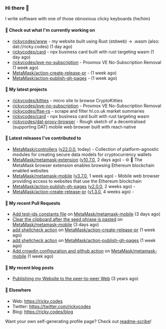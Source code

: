 ### Hi there 👋

I write software with one of those obnoxious clicky keyboards (he/him) 

#### 👀 Check out what I'm currently working on

- [rickycodes/www](https://github.com/rickycodes/www) - my website built using Rust (stdweb) → .wasm (also: dat://ricky.codes) (1 day ago)
- [rickycodes/card](https://github.com/rickycodes/card) - npx business card built with rust targeting wasm (1 day ago)
- [rickycodes/pve-no-subscription](https://github.com/rickycodes/pve-no-subscription) - Proxmox VE No-Subscription Removal (1 week ago)
- [MetaMask/action-create-release-pr](https://github.com/MetaMask/action-create-release-pr) -  (1 week ago)
- [MetaMask/action-publish-gh-pages](https://github.com/MetaMask/action-publish-gh-pages) -  (1 week ago)

#### 🌱 My latest projects

- [rickycodes/kitties](https://github.com/rickycodes/kitties) - micro site to browse CryptoKitties
- [rickycodes/pve-no-subscription](https://github.com/rickycodes/pve-no-subscription) - Proxmox VE No-Subscription Removal
- [rickycodes/ftse-rs](https://github.com/rickycodes/ftse-rs) - scrape and filter hl.co.uk market summaries
- [rickycodes/card](https://github.com/rickycodes/card) - npx business card built with rust targeting wasm
- [rickycodes/dat-proxy-browser](https://github.com/rickycodes/dat-proxy-browser) - Rough sketch of a decentralised (supporting DAT) mobile web browser built with react-native

#### 🔭 Latest releases I've contributed to

- [MetaMask/controllers](https://github.com/MetaMask/controllers) ([v22.0.0](https://github.com/MetaMask/controllers/releases/tag/v22.0.0), today) - Collection of platform-agnostic modules for creating secure data models for cryptocurrency wallets
- [MetaMask/metamask-extension](https://github.com/MetaMask/metamask-extension) ([v10.7.0](https://github.com/MetaMask/metamask-extension/releases/tag/v10.7.0), 2 days ago) - :globe_with_meridians: :electric_plug: The MetaMask browser extension enables browsing Ethereum blockchain enabled websites
- [MetaMask/metamask-mobile](https://github.com/MetaMask/metamask-mobile) ([v3.7.0](https://github.com/MetaMask/metamask-mobile/releases/tag/v3.7.0), 1 week ago) - Mobile web browser providing access to websites that use the Ethereum blockchain
- [MetaMask/action-publish-gh-pages](https://github.com/MetaMask/action-publish-gh-pages) ([v2.0.0](https://github.com/MetaMask/action-publish-gh-pages/releases/tag/v2.0.0), 2 weeks ago) - 
- [MetaMask/action-create-release-pr](https://github.com/MetaMask/action-create-release-pr) ([v1.3.0](https://github.com/MetaMask/action-create-release-pr/releases/tag/v1.3.0), 4 weeks ago) - 

#### 🔨 My recent Pull Requests

- [Add test-ids constants file](https://github.com/MetaMask/metamask-mobile/pull/3462) on [MetaMask/metamask-mobile](https://github.com/MetaMask/metamask-mobile) (3 days ago)
- [Clear the clipboard after the seed phrase is pasted](https://github.com/MetaMask/metamask-mobile/pull/3461) on [MetaMask/metamask-mobile](https://github.com/MetaMask/metamask-mobile) (3 days ago)
- [add shellcheck action](https://github.com/MetaMask/action-create-release-pr/pull/82) on [MetaMask/action-create-release-pr](https://github.com/MetaMask/action-create-release-pr) (1 week ago)
- [add shellcheck action](https://github.com/MetaMask/action-publish-gh-pages/pull/18) on [MetaMask/action-publish-gh-pages](https://github.com/MetaMask/action-publish-gh-pages) (1 week ago)
- [Add crowdin configuration and github action](https://github.com/MetaMask/metamask-mobile/pull/3455) on [MetaMask/metamask-mobile](https://github.com/MetaMask/metamask-mobile) (1 week ago)

#### 📜 My recent blog posts

- [Publishing my Website to the peer-to-peer Web](//ricky.codes/blog/posts/publishing-to-the-peer-to-peer-web/) (3 years ago)

#### 🔗 Elsewhere

- Web: https://ricky.codes
- Twitter: https://twitter.com/rickycodes
- Blog: https://ricky.codes/blog

Want your own self-generating profile page? Check out [readme-scribe](https://github.com/muesli/readme-scribe)!
